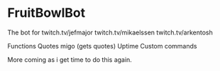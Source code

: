 # FruitBowlBot
The bot for twitch.tv/jefmajor twitch.tv/mikaelssen twitch.tv/arkentosh

Functions
  Quotes
    migo (gets quotes)
  Uptime
  Custom commands
  
More coming as i get time to do this again.
